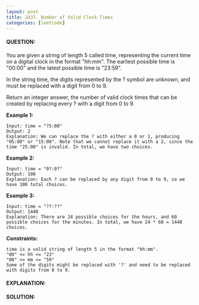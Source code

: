 ```yaml
---
layout: post
title: 2437. Number of Valid Clock Times
categories: [leetcode]
---
```

#### QUESTION:
You are given a string of length 5 called time, representing the current time on a digital clock in the format "hh:mm". The earliest possible time is "00:00" and the latest possible time is "23:59".

In the string time, the digits represented by the ? symbol are unknown, and must be replaced with a digit from 0 to 9.

Return an integer answer, the number of valid clock times that can be created by replacing every ? with a digit from 0 to 9.

 

__Example 1:__
```
Input: time = "?5:00"
Output: 2
Explanation: We can replace the ? with either a 0 or 1, producing "05:00" or "15:00". Note that we cannot replace it with a 2, since the time "25:00" is invalid. In total, we have two choices.
```
__Example 2:__
```
Input: time = "0?:0?"
Output: 100
Explanation: Each ? can be replaced by any digit from 0 to 9, so we have 100 total choices.
```
__Example 3:__
```
Input: time = "??:??"
Output: 1440
Explanation: There are 24 possible choices for the hours, and 60 possible choices for the minutes. In total, we have 24 * 60 = 1440 choices.
```
 

__Constraints:__
```
time is a valid string of length 5 in the format "hh:mm".
"00" <= hh <= "23"
"00" <= mm <= "59"
Some of the digits might be replaced with '?' and need to be replaced with digits from 0 to 9.
```
#### EXPLANATION:

#### SOLUTION:
```swift

```

